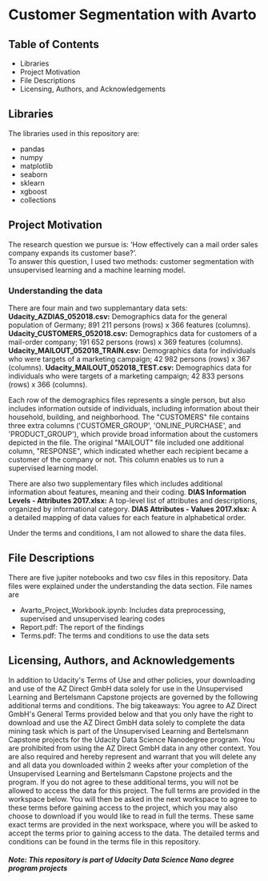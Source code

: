 # Customer Segmentation with Avarto

## Table of Contents
* Libraries
* Project Motivation
* File Descriptions
* Licensing, Authors, and Acknowledgements

## Libraries
The libraries used in this repository are:
* pandas
* numpy
* matplotlib
* seaborn
* sklearn
* xgboost
* collections


## Project Motivation
The research question we pursue is:
 ‘How effectively can a mail order sales company expands its customer base?’.  
 To answer this question, I used two methods: customer segmentation with unsupervised learning and a machine learning model.

### Understanding the data
There are four main and two supplemantary data sets:  
**Udacity_AZDIAS_052018.csv:** Demographics data for the general population of Germany; 891 211 persons (rows) x 366 features (columns).
**Udacity_CUSTOMERS_052018.csv:** Demographics data for customers of a mail-order company; 191 652 persons (rows) x 369 features (columns).
**Udacity_MAILOUT_052018_TRAIN.csv:** Demographics data for individuals who were targets of a marketing campaign; 42 982 persons (rows) x 367 (columns).
**Udacity_MAILOUT_052018_TEST.csv:** Demographics data for individuals who were targets of a marketing campaign; 42 833 persons (rows) x 366 (columns).

Each row of the demographics files represents a single person, but also includes information outside of individuals, including information about their household, building, and neighborhood. 
The "CUSTOMERS" file contains three extra columns ('CUSTOMER_GROUP', 'ONLINE_PURCHASE', and 'PRODUCT_GROUP'), which provide broad information about the customers depicted in the file. The original "MAILOUT" file included one additional column, "RESPONSE", which indicated whether each recipient became a customer of the company or not. This column enables us to run a supervised learning model.

There are also two supplementary files which includes additional information about features, meaning and their coding.
**DIAS Information Levels - Attributes 2017.xlsx:** A top-level list of attributes and descriptions, organized by informational category.
**DIAS Attributes - Values 2017.xlsx:** A a detailed mapping of data values for each feature in alphabetical order.

Under the terms and conditions, I am not allowed to share the data files.


## File Descriptions
There are five jupiter notebooks and two csv files in this repository. Data files were explained under the understanding the data section. File names are 
* Avarto_Project_Workbook.ipynb: Includes data preprocessing, supervised and unsupervised learing codes
* Report.pdf: The report of the findings
* Terms.pdf:  The terms and conditions to use the data sets


## Licensing, Authors, and Acknowledgements
In addition to Udacity's Terms of Use and other policies, your downloading and use of the AZ Direct GmbH data solely for use in the Unsupervised Learning and Bertelsmann Capstone projects are governed by the following additional terms and conditions. The big takeaways:
You agree to AZ Direct GmbH's General Terms provided below and that you only have the right to download and use the AZ Direct GmbH data solely to complete the data mining task which is part of the Unsupervised Learning and Bertelsmann Capstone projects for the Udacity Data Science Nanodegree program.
You are prohibited from using the AZ Direct GmbH data in any other context.
You are also required and hereby represent and warrant that you will delete any and all data you downloaded within 2 weeks after your completion of the Unsupervised Learning and Bertelsmann Capstone projects and the program.
If you do not agree to these additional terms, you will not be allowed to access the data for this project.
The full terms are provided in the workspace below. You will then be asked in the next workspace to agree to these terms before gaining access to the project, which you may also choose to download if you would like to read in full the terms.
These same exact terms are provided in the next workspace, where you will be asked to accept the terms prior to gaining access to the data.
The detailed terms and conditions can be found in the terms file in this repository.

##### Note: This repository is part of Udacity Data Science Nano degree program projects
